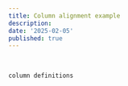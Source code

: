 ```yaml
---
title: Column alignment example
description:
date: '2025-02-05'
published: true
---
```


<script lang='ts'>
 	import Datagrid from './datagrid.svelte';
	import datagridCode from './datagrid.svelte?raw';
	let {data} = $props();
</script>

<Datagrid data={data.inventory} />

<br/>

```ts
column definitions
```
